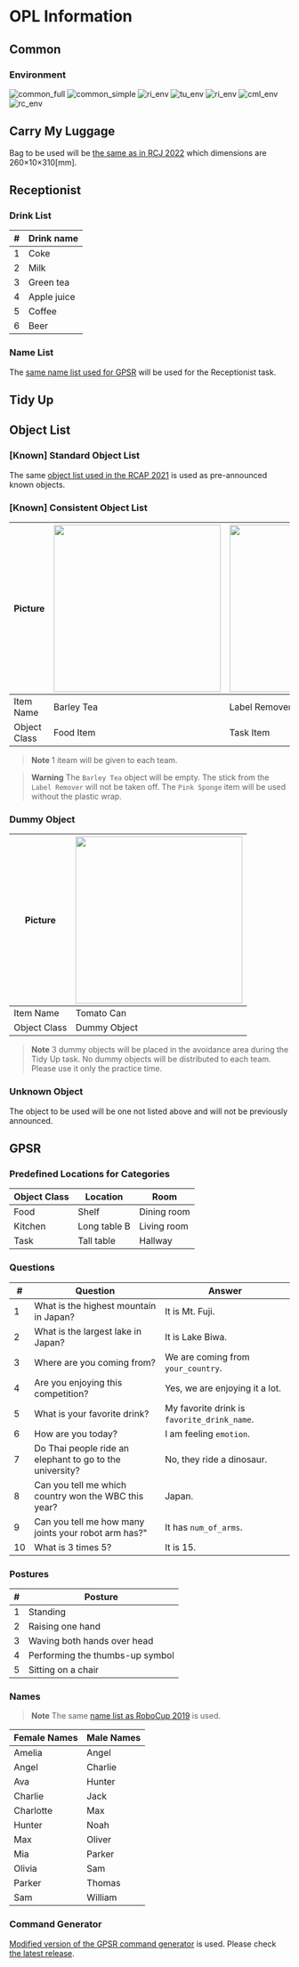 
# OPL Information

## Common

### Environment

![common_full](./images/env/common_full_env.jpg)
![common_simple](./images/env/common_simple_env.jpg) 
![ri_env](./images/env/ri_env.jpg)
![tu_env](./images/env/tu_env.jpg)
![ri_env](./images/env/gpsr_env.jpg)
![cml_env](./images/env/cml_env.jpg)
![rc_env](./images/env/rc_env.jpg)


## Carry My Luggage
Bag to be used will be [the same as in RCJ 2022](https://www.amazon.co.jp/dp/B0173OZPSW/?th=1) which dimensions are 260×10×310\[mm\].

## Receptionist

### Drink List

| #   | Drink name  |
| --- | ----------- |
| 1   | Coke        |
| 2   | Milk        |
| 3   | Green tea   |
| 4   | Apple juice |
| 5   | Coffee      |
| 6   | Beer        |

### Name List

The [same name list used for GPSR](#names) will be used for the Receptionist task.

## Tidy Up

## Object List

### [Known] Standard Object List

The same [object list used in the RCAP 2021](https://github.com/RoboCupAtHomeJP/AtHome2021/blob/master/Data/opl_known_object_list.pdf) is used as pre-announced known objects.

### [Known] Consistent Object List

| Picture | <img src="./images/obj/barley_tea.png" height="300"> | <img src="./images/obj/label_remover.jpeg" height="300"> | <img src="./images/obj/pink_sponge.jpg" height="300"> |
| ------------ | ------------ | ----------- | ----------- |
| Item Name    | Barley Tea | Label Remover | Pink Sponge |
| Object Class | Food Item | Task Item | Kitchen Item |

> **Note**
> 1 iteam will be given to each team.

> **Warning**
> The `Barley Tea` object will be empty.
> The stick from the  `Label Remover` will not be taken off.
> The `Pink Sponge` item will be used without the plastic wrap. 

### Dummy Object

| Picture | <img src="./images/obj/tomato_can.jpeg" height="300"> |
| ------------ | ------------ |
| Item Name    | Tomato Can |
| Object Class | Dummy Object |

> **Note**
> 3 dummy objects will be placed in the avoidance area during the Tidy Up task.
> No dummy objects will be distributed to each team. Please use it only the practice time.

### Unknown Object

The object to be used will be one not listed above and will not be previously announced.

## GPSR
### Predefined Locations for Categories

| Object Class | Location     | Room        |
| ------------ | ------------ | ----------- |
| Food         | Shelf        | Dining room |
| Kitchen      | Long table B | Living room |
| Task         | Tall table   | Hallway     |

### Questions

| #   | Question                                                 | Answer                                      |
| --- | -------------------------------------------------------- | ------------------------------------------- |
| 1   | What is the highest mountain in Japan?                   | It is Mt. Fuji.                             |
| 2   | What is the largest lake in Japan?                       | It is Lake Biwa.                            |
| 3   | Where are you coming from?                               | We are coming from `your_country`.          |
| 4   | Are you enjoying this competition?                       | Yes, we are enjoying it a lot.              |
| 5   | What is your favorite drink?                             | My favorite drink is `favorite_drink_name`. |
| 6   | How are you today?                                       | I am feeling `emotion`.                     |
| 7   | Do Thai people ride an elephant to go to the university? | No, they ride a dinosaur.                   |
| 8   | Can you tell me which country won the WBC this year?     | Japan.                                      |
| 9   | Can you tell me how many joints your robot arm has?"     | It has `num_of_arms`.                       |
| 10  | What is 3 times 5?                                       | It is 15.                                   |

### Postures

| #   | Posture                         |
| --- | ------------------------------- |
| 1   | Standing                        |
| 2   | Raising one hand                |
| 3   | Waving both hands over head     |
| 4   | Performing the thumbs-up symbol |
| 5   | Sitting on a chair              |

### Names

> **Note**
> The same [name list as RoboCup 2019](https://github.com/RoboCupAtHome/Sydney2019/blob/master/Files/Names.pdf) is used.

| Female Names | Male Names |
| ------------ | ---------- |
| Amelia       | Angel      |
| Angel        | Charlie    |
| Ava          | Hunter     |
| Charlie      | Jack       |
| Charlotte    | Max        |
| Hunter       | Noah       |
| Max          | Oliver     |
| Mia          | Parker     |
| Olivia       | Sam        |
| Parker       | Thomas     |
| Sam          | William    |

### Command Generator

[Modified version of the GPSR command generator](https://github.com/akinobu1998/GPSRCmdGen/tree/rcj-opl2023) is used. Please check [the latest release](https://github.com/akinobu1998/GPSRCmdGen/releases).
